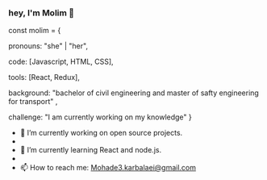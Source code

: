 ### hey, I'm Molim 👋

const molim = {

  pronouns: "she" | "her",
  
  code: [Javascript, HTML, CSS],
  
  tools: [React, Redux],
  
  background: "bachelor of civil engineering and master of safty engineering for transport" ,
  
 challenge: "I am currently working on my knowledge"
}

- 🔭 I’m currently working on open source projects.
- 
- 🌱 I’m currently learning React and node.js.
- 
- 📫 How to reach me: Mohade3.karbalaei@gmail.com

